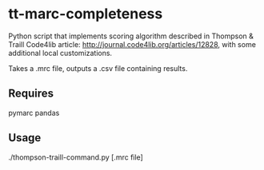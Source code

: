 # tt-marc-completeness

Python script that implements scoring algorithm described in Thompson & Traill Code4lib article: http://journal.code4lib.org/articles/12828, with some additional local customizations.

Takes a .mrc file, outputs a .csv file containing results.

## Requires
pymarc
pandas

## Usage

./thompson-traill-command.py [.mrc file]

